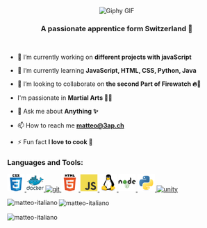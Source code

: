 <p align="center">
  <img src="https://media.giphy.com/media/n7L6PvaX1jkwGAEYOw/giphy.gif" width="800" height="450" alt="Giphy GIF" />
</p>

<h3 align="center">A passionate apprentice form Switzerland 📍</h3>

<p align="left"> <a href="https://twitter.com/" target="blank"><img src="https://img.shields.io/twitter/follow/?logo=twitter&style=for-the-badge" alt="" /></a> </p>

- 🔭 I’m currently working on **different projects with javaScript**

- 🌱 I’m currently learning **JavaScript, HTML, CSS, Python, Java**

- 👯 I’m looking to collaborate on **the second Part of Firewatch 🔥🌲**

- I'm passionate in **Martial Arts 🥋🐼**

- 💬 Ask me about **Anything ✨**

- 📫 How to reach me **matteo@3ap.ch**

- ⚡ Fun fact **I love to cook 🍜**


<p align="left">
</p>

<h3 align="left">Languages and Tools:</h3>
<p align="left"> <a href="https://www.w3schools.com/css/" target="_blank" rel="noreferrer"> <img src="https://raw.githubusercontent.com/devicons/devicon/master/icons/css3/css3-original-wordmark.svg" alt="css3" width="40" height="40"/> </a> <a href="https://www.docker.com/" target="_blank" rel="noreferrer"> <img src="https://raw.githubusercontent.com/devicons/devicon/master/icons/docker/docker-original-wordmark.svg" alt="docker" width="40" height="40"/> </a> <a href="https://git-scm.com/" target="_blank" rel="noreferrer"> <img src="https://www.vectorlogo.zone/logos/git-scm/git-scm-icon.svg" alt="git" width="40" height="40"/> </a> <a href="https://www.w3.org/html/" target="_blank" rel="noreferrer"> <img src="https://raw.githubusercontent.com/devicons/devicon/master/icons/html5/html5-original-wordmark.svg" alt="html5" width="40" height="40"/> </a> <a href="https://developer.mozilla.org/en-US/docs/Web/JavaScript" target="_blank" rel="noreferrer"> <img src="https://raw.githubusercontent.com/devicons/devicon/master/icons/javascript/javascript-original.svg" alt="javascript" width="40" height="40"/> </a> <a href="https://www.linux.org/" target="_blank" rel="noreferrer"> <img src="https://raw.githubusercontent.com/devicons/devicon/master/icons/linux/linux-original.svg" alt="linux" width="40" height="40"/> </a> <a href="https://nodejs.org" target="_blank" rel="noreferrer"> <img src="https://raw.githubusercontent.com/devicons/devicon/master/icons/nodejs/nodejs-original-wordmark.svg" alt="nodejs" width="40" height="40"/> </a> <a href="https://www.python.org" target="_blank" rel="noreferrer"> <img src="https://raw.githubusercontent.com/devicons/devicon/master/icons/python/python-original.svg" alt="python" width="40" height="40"/> </a> <a href="https://unity.com/" target="_blank" rel="noreferrer"> <img src="https://www.vectorlogo.zone/logos/unity3d/unity3d-icon.svg" alt="unity" width="40" height="40"/> </a> </p>

<p><img align="left" src="https://github-readme-stats.vercel.app/api/top-langs?username=matteo-italiano&show_icons=true&locale=en&layout=compact" alt="matteo-italiano" /></p>

<p>&nbsp;<img align="center" src="https://github-readme-stats.vercel.app/api?username=matteo-italiano&show_icons=true&locale=en" alt="matteo-italiano" /></p>

<p><img align="center" src="https://github-readme-streak-stats.herokuapp.com/?user=matteo-italiano&" alt="matteo-italiano" /></p>
